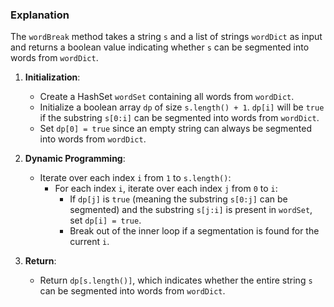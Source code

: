 ### Explanation

The `wordBreak` method takes a string `s` and a list of strings `wordDict` as input and returns a boolean value indicating whether `s` can be segmented into words from `wordDict`.

1. **Initialization**:
   - Create a HashSet `wordSet` containing all words from `wordDict`.
   - Initialize a boolean array `dp` of size `s.length() + 1`. `dp[i]` will be `true` if the substring `s[0:i]` can be segmented into words from `wordDict`.
   - Set `dp[0] = true` since an empty string can always be segmented into words from `wordDict`.

2. **Dynamic Programming**:
   - Iterate over each index `i` from `1` to `s.length()`:
     - For each index `i`, iterate over each index `j` from `0` to `i`:
       - If `dp[j]` is `true` (meaning the substring `s[0:j]` can be segmented) and the substring `s[j:i]` is present in `wordSet`, set `dp[i] = true`.
       - Break out of the inner loop if a segmentation is found for the current `i`.

3. **Return**:
   - Return `dp[s.length()]`, which indicates whether the entire string `s` can be segmented into words from `wordDict`.

